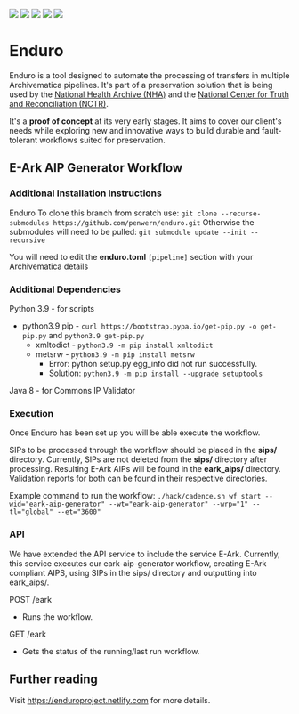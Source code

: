 
<p align="left">
  <a href="https://github.com/penwern/enduro/releases/latest"><img src="https://img.shields.io/github/v/release/artefactual-labs/enduro.svg?color=orange"/></a>
  <img src="https://github.com/penwern/enduro/workflows/Test/badge.svg"/>
  <a href="LICENSE"><img src="https://img.shields.io/badge/license-Apache%202.0-blue.svg"/></a>
  <a href="https://goreportcard.com/report/github.com/penwern/enduro"><img src="https://goreportcard.com/badge/github.com/penwern/enduro"/></a>
  <a href="https://codecov.io/gh/artefactual-labs/enduro"><img src="https://img.shields.io/codecov/c/github/artefactual-labs/enduro"/></a>
</p>

# Enduro

Enduro is a tool designed to automate the processing of transfers in multiple
Archivematica pipelines. It's part of a preservation solution that is being
used by the [National Health Archive (NHA)] and the [National Center for Truth
and Reconciliation (NCTR)].

It's a **proof of concept** at its very early stages. It aims to cover our
client's needs while exploring new and innovative ways to build durable and
fault-tolerant workflows suited for preservation.


## E-Ark AIP Generator Workflow
### Additional Installation Instructions
Enduro 
To clone this branch from scratch use:
`git clone --recurse-submodules https://github.com/penwern/enduro.git`
Otherwise the submodules will need to be pulled:
`git submodule update --init --recursive`

You will need to edit the **enduro.toml** `[pipeline]` section with your Archivematica details


### Additional Dependencies
Python 3.9	-	for scripts
 - python3.9 pip - `curl https://bootstrap.pypa.io/get-pip.py -o get-pip.py` and `python3.9 get-pip.py`
	 - xmltodict - `python3.9 -m pip install xmltodict`
	 - metsrw - `python3.9 -m pip install metsrw`
		 - Error: python setup.py egg_info did not run successfully.
		 - Solution: `python3.9 -m pip install --upgrade setuptools`

Java 8	- for Commons IP Validator

### Execution
Once Enduro has been set up you will be able execute the workflow.

SIPs to be processed through the workflow should be placed in the **sips/** directory.
Currently, SIPs are not deleted from the **sips/** directory after processing.
Resulting E-Ark AIPs will be found in the **eark_aips/** directory.
Validation reports for both can be found in their respective directories.

Example command to run the workflow:
`./hack/cadence.sh wf start --wid="eark-aip-generator" --wt="eark-aip-generator" --wrp="1" --tl="global" --et="3600"`

### API

We have extended the API service to include the service E-Ark. Currently, this service executes our eark-aip-generator workflow, creating E-Ark compliant AIPS, using SIPs in the sips/ directory and outputting into eark_aips/.

POST /eark
 - Runs the workflow.
 
GET /eark
 - Gets the status of the running/last run workflow.

## Further reading

Visit https://enduroproject.netlify.com for more details.

[National Health Archive (NHA)]: https://www.piql.com/norwegians-digital-health-data-to-be-preserved-for-future-generations/
[National Center for Truth and Reconciliation (NCTR)]: https://nctr.ca/about/about-the-nctr/our-mandate/
